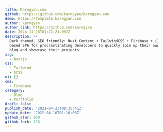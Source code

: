 ```yaml
---
title: Karngyan.com
github: https://github.com/karngyan/karngyan.com
demo: https://template.karngyan.com
author: karngyan
author_link: https://github.com/karngyan
date: 2024-11-28T01:22:21.997Z
description: >-
  Dark themed, SEO friendly: Nuxt Content + TailwindCSS + Firebase + i18n + RSS2
  based SPA for procrastinating developers to quickly spin up their own kickass
  blog and showcase their projects.
ssg:
  - Nuxtjs
css:
  - Tailwind
  - SCSS
ui: []
cms:
  - Firebase
category:
  - Blog
  - Portfolio
draft: false
publish_date: '2021-04-23T08:35:41Z'
update_date: '2022-04-10T01:16:06Z'
github_star: 360
github_fork: 126
---
```


